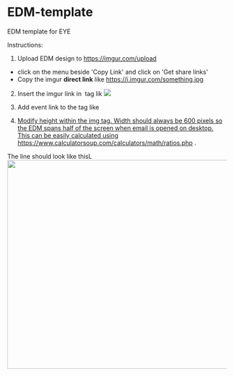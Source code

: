 # EDM-template
EDM template for EYE

Instructions:
1. Upload EDM design to https://imgur.com/upload
  - click on the menu beside 'Copy Link' and click on 'Get share links'
  - Copy the imgur <b>direct link</b> like https://i.imgur.com/something.jpg
  
2. Insert the imgur link in <img> tag lik <img src ="https://i.imgur.com/something.jpg"><img>

3. Add event link to the <a> tag like <a href = "https://eventlink/">

4. Modify height within the img tag. Width should always be 600 pixels so the EDM spans half of the screen when email is opened on desktop.
This can be easily calculated using https://www.calculatorsoup.com/calculators/math/ratios.php .

The line should look like thisL
<a href = "https://eventlink/"> <img src="https://i.imgur.com/something.jpg" width=600 height=480><img></a>

